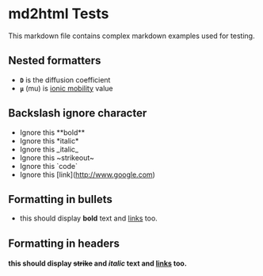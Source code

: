 # md2html Tests

This markdown file contains complex markdown examples used for testing.

## Nested formatters
* **`D`** is the diffusion coefficient 
* **`µ`** (mu) is [ionic mobility](https://en.wikipedia.org/wiki/Electrical_mobility) value

## Backslash ignore character

* Ignore this \*\*bold\*\*
* Ignore this \*italic\*
* Ignore this \_italic\_
* Ignore this \~strikeout\~
* Ignore this \`code\`
* Ignore this [link]\(http://www.google.com)

## Formatting in bullets

* this should display **bold** text and [links](http://www.google.com) too.

## Formatting in headers

#### this should display ~~strike~~ and _italic_ text and [links](http://www.google.com) too.